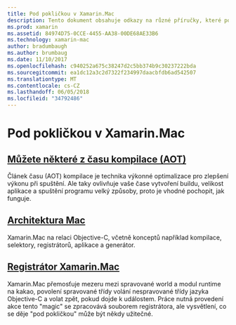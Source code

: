 ```yaml
---
title: Pod pokličkou v Xamarin.Mac
description: Tento dokument obsahuje odkazy na různé příručky, které popisují vnitřního chodu Xamarin.Mac. Propojené dokumenty popisují před doba kompilace, Xamarin.Mac architektury a Xamarin.Mac registrátora.
ms.prod: xamarin
ms.assetid: 84974D75-0CCE-4455-AA38-00DE68AE33B6
ms.technology: xamarin-mac
author: bradumbaugh
ms.author: brumbaug
ms.date: 11/10/2017
ms.openlocfilehash: c940252a675c38247d2c5bb374b9c30237222bda
ms.sourcegitcommit: ea1dc12a3c2d7322f234997daacbfdb6ad542507
ms.translationtype: MT
ms.contentlocale: cs-CZ
ms.lasthandoff: 06/05/2018
ms.locfileid: "34792486"
---
```

# <a name="under-the-hood-in-xamarinmac"></a>Pod pokličkou v Xamarin.Mac

## <a name="ahead-of-time-compilation-aotaotmd"></a>[Můžete některé z času kompilace (AOT)](aot.md)

Článek času (AOT) kompilace je technika výkonné optimalizace pro zlepšení výkonu při spuštění. Ale taky ovlivňuje vaše čase vytvoření buildu, velikost aplikace a spuštění programu velký způsoby, proto je vhodné pochopit, jak funguje.

## <a name="mac-architecturearchitecturemd"></a>[Architektura Mac](architecture.md)

Xamarin.Mac na relaci Objective-C, včetně konceptů například kompilace, selektory, registrátorů, aplikace a generátor.

## <a name="xamarinmac-registrarregistrarmd"></a>[Registrátor Xamarin.Mac](registrar.md)

Xamarin.Mac přemosťuje mezeru mezi spravované world a modul runtime na kakao, povolení spravované třídy volání nespravované třídy jazyka Objective-C a volat zpět, pokud dojde k událostem. Práce nutná provedení akce tento "magic" se zpracovává souborem registrátora, ale vysvětlení, co se děje "pod pokličkou" může být někdy užitečné.
